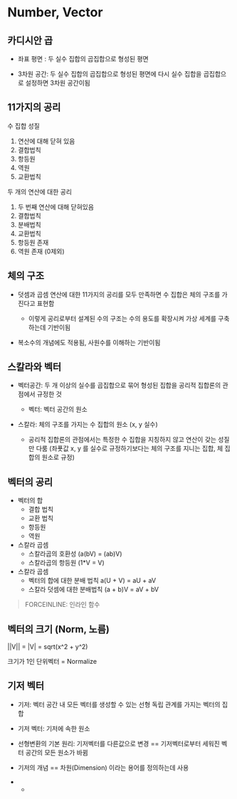 #  Number, Vector

## 카디시안 곱

- 좌표 평면 : 두 실수 집합의 곱집합으로 형성된 평면

- 3차원 공간: 두 실수 집합의 곱집합으로 형성된 평면에 다시 실수 집합을 곱집합으로 설정하면 3차원 공간이됨

## 11가지의 공리

수 집합 성질

1. 연산에 대해 닫혀 있음
2. 결합법칙
3. 항등원
4. 역원
5. 교환법칙

두 개의 연산에 대한 공리 

1. 두 번째 연산에 대해 닫혀있음
2. 결합법칙
3. 분배법칙
4. 교환법칙
5. 항등원 존재
6. 역원 존재 (0제외)

## 체의 구조 

- 덧셈과 곱셈 연산에 대한 11가지의 공리를 모두 만족하면 수 집합은 체의 구조를 가진다고 표현함
  - 이렇게 공리로부터 설계된 수의 구조는 수의 용도를 확장시켜 가상 세계를 구축하는데 기반이됨

- 복소수의 개념에도 적용됨, 사원수를 이해하는 기반이됨



## 스칼라와 벡터

- 벡터공간: 두 개 이상의 실수를 곱집합으로 묶어 형성된 집합을 공리적 집합론의 관점에서 규정한 것
  - 벡터: 벡터 공간의 원소

- 스칼라: 체의 구조를 가지는 수 집합의 원소 (x, y 실수)
  - 공리적 집합론의 관점에서는 특정한 수 집합을 지칭하지 않고 연산이 갖는 성질만 다룸 (좌푯값 x, y 를 실수로 규정하기보다는 체의 구조를 지니는 집합, 체 집합의 원소로 규정)

## 벡터의 공리

- 벡터의 합
  - 결합 법칙
  - 교환 법칙
  - 항등원
  - 역원
- 스칼라 곱셈
  - 스칼라곱의 호환성 (a(bV) = (ab)V) 
  - 스칼라곱의 항등원 (1*V = V)
- 스칼라 곱셈
  - 벡터의 합에 대한 분배 법칙 a(U + V) = aU + aV
  - 스칼라 덧셈에 대한 분배법칙 (a + b)V = aV + bV

> FORCEINLINE: 인라인 함수

## 벡터의 크기 (Norm, 노름)

||V|| = |V| = sqrt(x^2 + y^2)

크기가 1인 단위벡터 = Normalize

## 기저 벡터

- 기저: 벡터 공간 내 모든 벡터를 생성할 수 있는 선형 독립 관계를 가지는 벡터의 집합
- 기저 벡터: 기저에 속한 원소

- 선형변환의 기본 원리: 기저벡터를 다른값으로 변경 == 기저벡터로부터 세워진 벡터 공간의 모든 원소가 바뀜 
- 기저의 개념 == 차원(Dimension) 이라는 용어를 정의하는데 사용 
- - 
